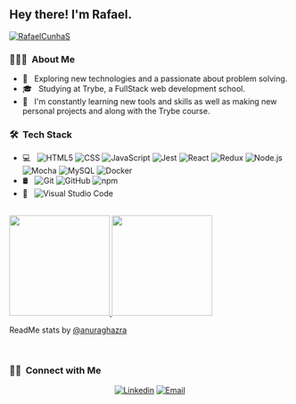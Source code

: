 <h2> Hey there! I'm Rafael.</h2> <a href="https://www.codewars.com/users/RafaelCunhaS" target="blank"><img align="center" src="https://www.codewars.com/users/RafaelCunhaS/badges/small" alt="RafaelCunhaS" /></a>

<h3> 👨🏻‍💻 &nbsp;About Me </h3>

- 🔭 &nbsp; Exploring new technologies and a passionate about problem solving.
- 🎓 &nbsp; Studying at Trybe, a FullStack web development school.
- 🌱 &nbsp; I'm constantly learning new tools and skills as well as making new personal projects and along with the Trybe course.

<h3> 🛠 &nbsp;Tech Stack</h3>

- 💻 &nbsp;
  ![HTML5](https://img.shields.io/badge/-HTML5-333333?style=flat&logo=HTML5)
  ![CSS](https://img.shields.io/badge/-CSS-333333?style=flat&logo=CSS3&logoColor=1572B6)
  ![JavaScript](https://img.shields.io/badge/-JavaScript-333333?style=flat&logo=javascript)
  ![Jest](https://img.shields.io/badge/-Jest-333333?style=flat&logo=jest&logoColor=99424F)
  ![React](https://img.shields.io/badge/-React-333333?style=flat&logo=react)
  ![Redux](https://img.shields.io/badge/-Redux-333333?style=flat&logo=redux&logoColor=764ABC)
  ![Node.js](https://img.shields.io/badge/-Node.js-333333?style=flat&logo=node.js&logoColor=215732)
  ![Mocha](https://img.shields.io/badge/-Mocha-333333?style=flat&logo=mocha&logoColor=for-the-badge)
  ![MySQL](https://img.shields.io/badge/-MySQL-333333?style=flat&logo=MySQL&logoColor=00758F)
  ![Docker](https://img.shields.io/badge/-Docker-333333?style=flat&logo=docker&logoColor=0db7ed)
- 🛢 &nbsp;
  ![Git](https://img.shields.io/badge/-Git-333333?style=flat&logo=git)
  ![GitHub](https://img.shields.io/badge/-GitHub-333333?style=flat&logo=github)
  ![npm](https://img.shields.io/badge/-npm-333333?style=flat&logo=npm)
- 🔧 &nbsp;
  ![Visual Studio Code](https://img.shields.io/badge/-Visual%20Studio%20Code-333333?style=flat&logo=visual-studio-code&logoColor=007ACC)

<br/>

<a href="https://github.com/RafaelCunhaS">
  <img height="180em" src="https://github-readme-stats.vercel.app/api?username=RafaelCunhaS&theme=dracula&show_icons=true&layout=compact" />
  <img height="180em" src="https://github-readme-stats.vercel.app/api/top-langs/?username=RafaelCunhaS&theme=dracula&layout=compact" />
</a>
<p align="left">
  ReadMe stats by 
  <a href="https://github.com/anuraghazra/github-readme-stats"> @anuraghazra</a>
</p>
<br/>

<h3> 🤝🏻 &nbsp;Connect with Me </h3>

<p align="center">
<a href="https://www.linkedin.com/in/rafaelcunhas"><img alt="Linkedin" src="https://img.shields.io/badge/Linkedin-Rafael Santos-blue?style=flat-square&logo=linkedin&logoColor=0e76a8"></a>
<a href="mailto:rafaelcs_94@hotmail.com"><img alt="Email" src="https://img.shields.io/badge/Email-rafaelcs_94@hotmail.com-blue?style=flat-square&logo=hotmail"></a>
</p>
